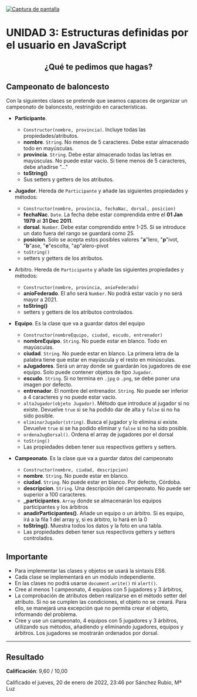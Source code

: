 [![Captura de pantalla](https://github.com/HenestrosaDev/2-daw/blob/main/Desarrollo%20web%20en%20entorno%20cliente/U3%20Estructuras%20definidas%20por%20el%20usuario%20en%20JavaScript/Ejercicios/docs/screenshot.png)](https://lhjc-dwec-tarea3.netlify.app/)            

# UNIDAD 3: Estructuras definidas por el usuario en JavaScript
## <p align="center">¿Qué te pedimos que hagas?</p>

## Campeonato de baloncesto
Con la siguientes clases se pretende que seamos capaces de organizar un campeonato de baloncesto, restringido en características.

- **Participante**.
	- `Constructor(nombre, provincia)`. Incluye todas las propiedades/atributos.
	- **nombre**. `String`. No menos de 5 caracteres. Debe estar almacenado todo en mayúsculas.
	- **provincia**. `String`. Debe estar almacenado todas las letras en mayúsculas. No puede estar vacío. Si tiene menos de 5 caracteres, debe añadirse  "..."
	- **toString()**
	- Sus setters y getters de los atributos.

- **Jugador**. Hereda de `Participante` y añade las siguientes propiedades y métodos:
	- `Constructor(nombre, provincia, fechaNac, dorsal, posicion)`
 	- **fechaNac**. `Date`. La fecha debe estar comprendida entre el **01 Jan 1979** al **31 Dec 2011**.
	- **dorsal**. `Number`. Debe estar comprendido entre 1-25. Si se introduce un dato fuera del rango se guardará como 25.
	- **posicion**. Solo se acepta estos posibles valores "**a**"lero, "**p**"ivot, "**b**"ase, "**e**"escolta, "ap"alero-pivot
	- `toString()`
	- setters y getters de los atributos.

- Arbitro. Hereda de `Participante` y añade las siguientes propiedades y métodos:
	- `Constructor(nombre, provincia, anioFederado)`
	- **anioFederado**. El año será `Number`. No podrá estar vacío y no será mayor a 2021.
	- **toString()**
	- setters y getters de los atributos controlados.

- **Equipo**. Es la clase que va a guardar datos del equipo
	- `Constructor(nombreEquipo, ciudad, escudo, entrenador)`
	- **nombreEquipo**. `String`.  No puede estar en blanco. Todo en mayúsculas.
	- **ciudad**. `String`. No puede estar en blanco. La primera letra de la palabra tiene que estar en mayúscula y el resto en minúsculas.
	- **aJugadores**. Será un array donde se guardarán los jugadores de ese equipo. Solo puede contener objetos de tipo `Jugador`.
	- **escudo**. `String`. Si no termina en `.jpg` o `.png`, se debe poner una imagen por defecto.
	- **entrenador**. El nombre del entrenador. `String`. No puede ser inferior a 4 caracteres y no puede estar vacío.
	- `altaJugador(objeto Jugador)`. Método que introduce al jugador si no existe. Devuelve `true` si se ha podido dar de alta y `false` si no ha sido posible.
	- `eliminarJugador(string)`. Busca el jugador y lo elimina si existe. Devuelve `true` si se ha podido eliminar y `false` si no ha sido posible. 
	- `ordenaJugDorsal()`. Ordena el array de jugadores por el dorsal
	- `toString()`
	- Las propiedades deben tener sus respectivos getters y setters.

- **Campeonato**. Es la clase que va a guardar datos del campeonato
	- `Constructor(nombre, ciudad, descripcion)`
	- **nombre**. `String`. No puede estar en blanco.
	- **ciudad**. `String`. No puede estar en blanco. Por defecto, Córdoba.
	- **descripcion**. `String`. Una descripción del campeonato. No puede ser superior a 100 caracteres.
	- **_participantes**. `Array` donde se almacenarán los equipos participantes y los árbitros
	- **anadirParticipantes()**. Añade un equipo o un árbitro. Si es equipo, irá a la fila 1 del array y, si es árbitro, lo hará en la 0
	- **toString()**. Muestra todos los datos y la foto en una tabla. 
	- Las propiedades deben tener sus respectivos getters y setters controlados.

## Importante

- Para implementar las clases y objetos se usará la sintaxis ES6.
- Cada clase se implementará en un módulo independiente.
- En las clases no podrá usarse `document.write()` ni `alert()`.
- Cree al menos 1 campeonato, 4 equipos con 5 jugadores y 3 árbitros, 
- La comprobación de atributos deben realizarse en el método setter del atributo. Si no se cumplen las condiciones, el objeto no se creará. Para ello, se manejará una excepción que no permita crear el objeto, informando del problema.
- Cree y use un campeonato, 4 equipos con 5 jugadores y 3 árbitros, utilizando sus métodos, añadiendo y eliminando jugadores, equipos y árbitros. Los jugadores se mostrarán ordenados por dorsal.

--- 

## Resultado

**Calificación**: 9,60 / 10,00

Calificado el jueves, 20 de enero de 2022, 23:46 por Sánchez Rubio, Mª Luz